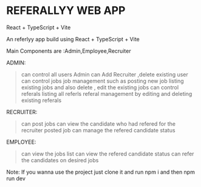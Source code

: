 #  REFERALLYY WEB APP

React + TypeScript + Vite

An referlyy app build using React + TypeScript + Vite 

Main Components are :Admin,Employee,Recruiter

ADMIN:
>can control all users 
>Admin can Add Recruiter ,delete existing user
>can control jobs
>job management such as posting new job 
>listing existing jobs and also delete , edit the existing jobs
>can control referals
>listing all referls 
>referal management by editing and deleting existing referals

RECRUITER:
>can post jobs
>can view the candidate who had refered for the recruiter posted job
>can manage the refered candidate status

EMPLOYEE:
>can view the jobs list
>can view the refered candidate status
>can refer the candidates on desired jobs


Note: If you wanna use the project just clone it and run npm i and then npm run dev
